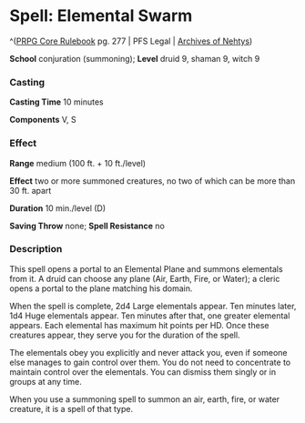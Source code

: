 # Spell: Elemental Swarm

^([PRPG Core Rulebook][ss-elemental-swarm] pg. 277 | PFS Legal | [Archives of Nehtys][sn-elemental-swarm])

**School** conjuration (summoning); **Level** druid 9, shaman 9, witch 9

### Casting

**Casting Time** 10 minutes  

**Components** V, S

### Effect

**Range** medium (100 ft. + 10 ft./level)  

**Effect** two or more summoned creatures, no two of which can be more than 30 ft. apart  

**Duration** 10 min./level (D)  

**Saving Throw** none; **Spell Resistance** no

### Description

This spell opens a portal to an Elemental Plane and summons elementals from it. A druid can choose any plane (Air, Earth, Fire, or Water); a cleric opens a portal to the plane matching his domain.  

When the spell is complete, 2d4 Large elementals appear. Ten minutes later, 1d4 Huge elementals appear. Ten minutes after that, one greater elemental appears. Each elemental has maximum hit points per HD. Once these creatures appear, they serve you for the duration of the spell.  

The elementals obey you explicitly and never attack you, even if someone else manages to gain control over them. You do not need to concentrate to maintain control over the elementals. You can dismiss them singly or in groups at any time.  

When you use a summoning spell to summon an air, earth, fire, or water creature, it is a spell of that type.

[ss-elemental-swarm]: http://paizo.com/pathfinderRPG/v57
[sn-elemental-swarm]: http://www.archivesofnethys.com/SpellDisplay.aspx?ItemName=Elemental%20Swarm
